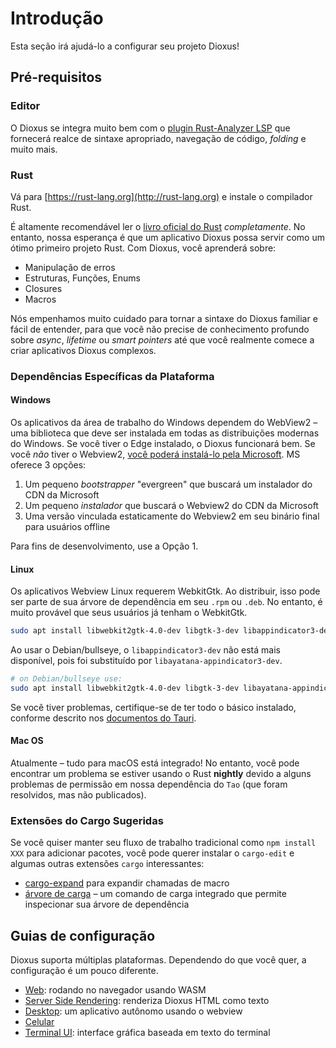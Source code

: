 # Introdução

Esta seção irá ajudá-lo a configurar seu projeto Dioxus!

## Pré-requisitos

### Editor

O Dioxus se integra muito bem com o [plugin Rust-Analyzer LSP](https://rust-analyzer.github.io) que fornecerá realce de sintaxe apropriado, navegação de código, _folding_ e muito mais.

### Rust

Vá para [https://rust-lang.org](http://rust-lang.org) e instale o compilador Rust.

É altamente recomendável ler o [livro oficial do Rust](https://doc.rust-lang.org/book/ch01-00-getting-started.html) _completamente_. No entanto, nossa esperança é que um aplicativo Dioxus possa servir como um ótimo primeiro projeto Rust. Com Dioxus, você aprenderá sobre:

- Manipulação de erros
- Estruturas, Funções, Enums
- Closures
- Macros

Nós empenhamos muito cuidado para tornar a sintaxe do Dioxus familiar e fácil de entender, para que você não precise de conhecimento profundo sobre _async_, _lifetime_ ou _smart pointers_ até que você realmente comece a criar aplicativos Dioxus complexos.

### Dependências Específicas da Plataforma

#### Windows

Os aplicativos da área de trabalho do Windows dependem do WebView2 – uma biblioteca que deve ser instalada em todas as distribuições modernas do Windows. Se você tiver o Edge instalado, o Dioxus funcionará bem. Se você _não_ tiver o Webview2, [você poderá instalá-lo pela Microsoft](https://developer.microsoft.com/en-us/microsoft-edge/webview2/). MS oferece 3 opções:

1. Um pequeno _bootstrapper_ "evergreen" que buscará um instalador do CDN da Microsoft
2. Um pequeno _instalador_ que buscará o Webview2 do CDN da Microsoft
3. Uma versão vinculada estaticamente do Webview2 em seu binário final para usuários offline

Para fins de desenvolvimento, use a Opção 1.

#### Linux

Os aplicativos Webview Linux requerem WebkitGtk. Ao distribuir, isso pode ser parte de sua árvore de dependência em seu `.rpm` ou `.deb`. No entanto, é muito provável que seus usuários já tenham o WebkitGtk.

```bash
sudo apt install libwebkit2gtk-4.0-dev libgtk-3-dev libappindicator3-dev
```

Ao usar o Debian/bullseye, o `libappindicator3-dev` não está mais disponível, pois foi substituído por `libayatana-appindicator3-dev`.

```bash
# on Debian/bullseye use:
sudo apt install libwebkit2gtk-4.0-dev libgtk-3-dev libayatana-appindicator3-dev
```

Se você tiver problemas, certifique-se de ter todo o básico instalado, conforme descrito nos [documentos do Tauri](https://tauri.studio/v1/guides/getting-started/prerequisites#setting-up-linux).

#### Mac OS

Atualmente – tudo para macOS está integrado! No entanto, você pode encontrar um problema se estiver usando o Rust **nightly** devido a alguns problemas de permissão em nossa dependência do `Tao` (que foram resolvidos, mas não publicados).

### Extensões do Cargo Sugeridas

Se você quiser manter seu fluxo de trabalho tradicional como `npm install XXX` para adicionar pacotes, você pode querer instalar o `cargo-edit` e algumas outras extensões `cargo` interessantes:

- [cargo-expand](https://github.com/dtolnay/cargo-expand) para expandir chamadas de macro
- [árvore de carga](https://doc.rust-lang.org/cargo/commands/cargo-tree.html) – um comando de carga integrado que permite inspecionar sua árvore de dependência

## Guias de configuração

Dioxus suporta múltiplas plataformas. Dependendo do que você quer, a configuração é um pouco diferente.

- [Web](web.md): rodando no navegador usando WASM
- [Server Side Rendering](ssr.md): renderiza Dioxus HTML como texto
- [Desktop](desktop.md): um aplicativo autônomo usando o webview
- [Celular](mobile.md)
- [Terminal UI](tui.md): interface gráfica baseada em texto do terminal
